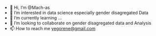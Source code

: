 - 👋 Hi, I’m @Mach-as
- 👀 I’m interested in data science especially gender disagregated Data
- 🌱 I’m currently learning ...
- 💞️ I’m looking to collaborate on gender disagregated data and Analysis 
- 📫 How to reach me yegorene@gmail.com

<!---
Mach-as/Mach-as is a ✨ special ✨ repository because its `README.md` (this file) appears on your GitHub profile.
You can click the Preview link to take a look at your changes.
--->

